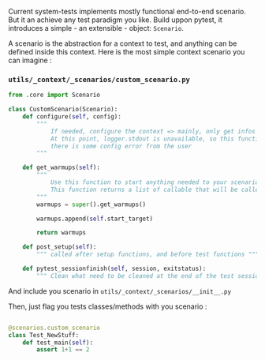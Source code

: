 Current system-tests implements mostly functional end-to-end scenario. But it an achieve any test paradigm you like. Build uppon pytest, it introduces a simple - an extensible - object: `Scenario`.

A scenario is the abstraction for a context to test, and anything can be defined inside this context. Here is the most simple context scenario you can imagine :


### `utils/_context/_scenarios/custom_scenario.py`

```python
from .core import Scenario

class CustomScenario(Scenario):
    def configure(self, config):
        """
            If needed, configure the context => mainly, only get infos from config
            At this point, logger.stdout is unavailable, so this function should not fail, unless
            there is some config error from the user
        """

    def get_warmups(self):
        """
            Use this function to start anything needed to your scenario (build, run targets)
            This function returns a list of callable that will be called sequentially
        """
        warmups = super().get_warmups()

        warmups.append(self.start_target)

        return warmups

    def post_setup(self):
        """ called after setup functions, and before test functions """

    def pytest_sessionfinish(self, session, exitstatus):
        """ Clean what need to be cleaned at the end of the test session """
```

And include you scenario in `utils/_context/_scenarios/__init__.py`

Then, just flag you tests classes/methods with you scenario :

```python

@scenarios.custom_scenario
class Test_NewStuff:
    def test_main(self):
        assert 1+1 == 2
```
